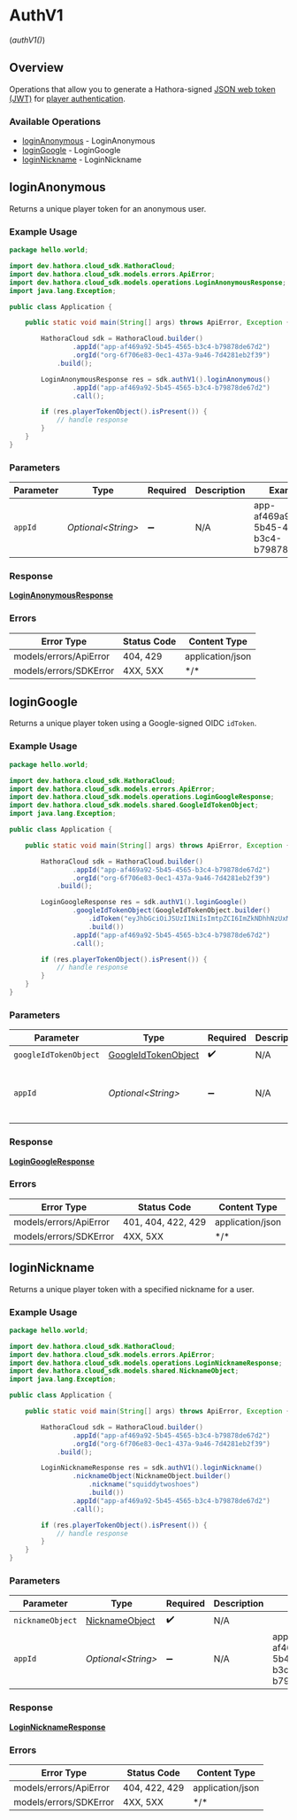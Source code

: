 # AuthV1
(*authV1()*)

## Overview

Operations that allow you to generate a Hathora-signed [JSON web token (JWT)](https://jwt.io/) for [player authentication](https://hathora.dev/docs/lobbies-and-matchmaking/auth-service).

### Available Operations

* [loginAnonymous](#loginanonymous) - LoginAnonymous
* [loginGoogle](#logingoogle) - LoginGoogle
* [loginNickname](#loginnickname) - LoginNickname

## loginAnonymous

Returns a unique player token for an anonymous user.

### Example Usage

```java
package hello.world;

import dev.hathora.cloud_sdk.HathoraCloud;
import dev.hathora.cloud_sdk.models.errors.ApiError;
import dev.hathora.cloud_sdk.models.operations.LoginAnonymousResponse;
import java.lang.Exception;

public class Application {

    public static void main(String[] args) throws ApiError, Exception {

        HathoraCloud sdk = HathoraCloud.builder()
                .appId("app-af469a92-5b45-4565-b3c4-b79878de67d2")
                .orgId("org-6f706e83-0ec1-437a-9a46-7d4281eb2f39")
            .build();

        LoginAnonymousResponse res = sdk.authV1().loginAnonymous()
                .appId("app-af469a92-5b45-4565-b3c4-b79878de67d2")
                .call();

        if (res.playerTokenObject().isPresent()) {
            // handle response
        }
    }
}
```

### Parameters

| Parameter                                | Type                                     | Required                                 | Description                              | Example                                  |
| ---------------------------------------- | ---------------------------------------- | ---------------------------------------- | ---------------------------------------- | ---------------------------------------- |
| `appId`                                  | *Optional\<String>*                      | :heavy_minus_sign:                       | N/A                                      | app-af469a92-5b45-4565-b3c4-b79878de67d2 |

### Response

**[LoginAnonymousResponse](../../models/operations/LoginAnonymousResponse.md)**

### Errors

| Error Type             | Status Code            | Content Type           |
| ---------------------- | ---------------------- | ---------------------- |
| models/errors/ApiError | 404, 429               | application/json       |
| models/errors/SDKError | 4XX, 5XX               | \*/\*                  |

## loginGoogle

Returns a unique player token using a Google-signed OIDC `idToken`.

### Example Usage

```java
package hello.world;

import dev.hathora.cloud_sdk.HathoraCloud;
import dev.hathora.cloud_sdk.models.errors.ApiError;
import dev.hathora.cloud_sdk.models.operations.LoginGoogleResponse;
import dev.hathora.cloud_sdk.models.shared.GoogleIdTokenObject;
import java.lang.Exception;

public class Application {

    public static void main(String[] args) throws ApiError, Exception {

        HathoraCloud sdk = HathoraCloud.builder()
                .appId("app-af469a92-5b45-4565-b3c4-b79878de67d2")
                .orgId("org-6f706e83-0ec1-437a-9a46-7d4281eb2f39")
            .build();

        LoginGoogleResponse res = sdk.authV1().loginGoogle()
                .googleIdTokenObject(GoogleIdTokenObject.builder()
                    .idToken("eyJhbGciOiJSUzI1NiIsImtpZCI6ImZkNDhhNzUxMzhkOWQ0OGYwYWE2MzVlZjU2OWM0ZTE5NmY3YWU4ZDYiLCJ0eXAiOiJKV1QifQ.eyJpc3MiOiJhY2NvdW50cy5nb29nbGUuY29tIiwiYXpwIjoiODQ4NDEyODI2Nzg4LW00bXNyYjZxNDRkbTJ1ZTNrZ3Z1aTBmcTdrZGE1NWxzLmFwcHMuZ29vZ2xldXNlcmNvbnRlbnQuY29tIiwiYXVkIjoiODQ4NDEyODI2Nzg4LW00bXNyYjZxNDRkbTJ1ZTNrZ3Z1aTBmcTdrZGE1NWxzLmFwcHMuZ29vZ2xldXNlcmNvbnRlbnQuY29tIiwic3ViIjoiMTE0NTQyMzMwNzI3MTU2MTMzNzc2IiwiZW1haWwiOiJocGFdkeivmeuzQGdtYWlsLmNvbSIsImVtYWlsX3ZlcmlmaWVkIjp0cnVlLCJhdF9oYXNoIjoidno1NGhhdTNxbnVR")
                    .build())
                .appId("app-af469a92-5b45-4565-b3c4-b79878de67d2")
                .call();

        if (res.playerTokenObject().isPresent()) {
            // handle response
        }
    }
}
```

### Parameters

| Parameter                                                         | Type                                                              | Required                                                          | Description                                                       | Example                                                           |
| ----------------------------------------------------------------- | ----------------------------------------------------------------- | ----------------------------------------------------------------- | ----------------------------------------------------------------- | ----------------------------------------------------------------- |
| `googleIdTokenObject`                                             | [GoogleIdTokenObject](../../models/shared/GoogleIdTokenObject.md) | :heavy_check_mark:                                                | N/A                                                               |                                                                   |
| `appId`                                                           | *Optional\<String>*                                               | :heavy_minus_sign:                                                | N/A                                                               | app-af469a92-5b45-4565-b3c4-b79878de67d2                          |

### Response

**[LoginGoogleResponse](../../models/operations/LoginGoogleResponse.md)**

### Errors

| Error Type             | Status Code            | Content Type           |
| ---------------------- | ---------------------- | ---------------------- |
| models/errors/ApiError | 401, 404, 422, 429     | application/json       |
| models/errors/SDKError | 4XX, 5XX               | \*/\*                  |

## loginNickname

Returns a unique player token with a specified nickname for a user.

### Example Usage

```java
package hello.world;

import dev.hathora.cloud_sdk.HathoraCloud;
import dev.hathora.cloud_sdk.models.errors.ApiError;
import dev.hathora.cloud_sdk.models.operations.LoginNicknameResponse;
import dev.hathora.cloud_sdk.models.shared.NicknameObject;
import java.lang.Exception;

public class Application {

    public static void main(String[] args) throws ApiError, Exception {

        HathoraCloud sdk = HathoraCloud.builder()
                .appId("app-af469a92-5b45-4565-b3c4-b79878de67d2")
                .orgId("org-6f706e83-0ec1-437a-9a46-7d4281eb2f39")
            .build();

        LoginNicknameResponse res = sdk.authV1().loginNickname()
                .nicknameObject(NicknameObject.builder()
                    .nickname("squiddytwoshoes")
                    .build())
                .appId("app-af469a92-5b45-4565-b3c4-b79878de67d2")
                .call();

        if (res.playerTokenObject().isPresent()) {
            // handle response
        }
    }
}
```

### Parameters

| Parameter                                               | Type                                                    | Required                                                | Description                                             | Example                                                 |
| ------------------------------------------------------- | ------------------------------------------------------- | ------------------------------------------------------- | ------------------------------------------------------- | ------------------------------------------------------- |
| `nicknameObject`                                        | [NicknameObject](../../models/shared/NicknameObject.md) | :heavy_check_mark:                                      | N/A                                                     |                                                         |
| `appId`                                                 | *Optional\<String>*                                     | :heavy_minus_sign:                                      | N/A                                                     | app-af469a92-5b45-4565-b3c4-b79878de67d2                |

### Response

**[LoginNicknameResponse](../../models/operations/LoginNicknameResponse.md)**

### Errors

| Error Type             | Status Code            | Content Type           |
| ---------------------- | ---------------------- | ---------------------- |
| models/errors/ApiError | 404, 422, 429          | application/json       |
| models/errors/SDKError | 4XX, 5XX               | \*/\*                  |